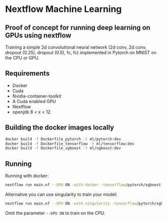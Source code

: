 # Nextflow Machine Learning

## Proof of concept for running deep learning on GPUs using nextflow

Training a simple 2d convolutional neural network (2d conv, 2d conv, dropout (0.25), dropout (0.5), fc, fc) implemented in Pytorch on MNIST on the CPU or GPU.

## Requirements

* Docker
* Cuda
* Nvidia-container-toolkit
* A Cuda enabled GPU
* Nextflow
* openjdk 8 < x < 12

## Building the docker images locally

```bash
docker build -f Dockerfile_pytorch -t ml/pytorch:dev
docker build -f Dockerfile_tensorflow -t ml/tensorflow:dev
docker build -f Dockerfile_xgboost -t ml/xgboost:dev
```

## Running

Running with docker:
```bash
nextflow run main.nf --GPU ON -with-docker -tensorflow/pytorch/xgboost
```

Alternative you can use singularity to train your model:
```bash
nextflow run main.nf --GPU ON -with-singularity -tensorflow/pytorch/xgboost
```

Omit the parameter `--GPU ON` to train on the CPU.
